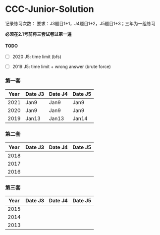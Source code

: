 # CCC-Junior-Solution
记录练习次数：
要求：J3题目1+1，J4题目1+2，J5题目1+3；三年为一组练习

**必须在2.1号前将三套试卷过第一遍**
#### TODO
- [ ] 2020 J5: time limit (bfs)   
- [ ] 2019 J5: time limit + wrong answer (brute force)


### 第一套
|Year|Date J3|Date J4|Date J5|
|---|---|---|---|
|2021|Jan9|Jan9|Jan9|
|2020|Jan9|Jan9|Jan9|
|2019|Jan13|Jan13|Jan14|

### 第二套
|Year|Date J3|Date J4|Date J5|
|---|---|---|---|
|2018|||
|2017|||
|2016|||

### 第三套
|Year|Date J3|Date J4|Date J5|
|---|---|---|---|
|2015|||
|2014|||
|2013|||


